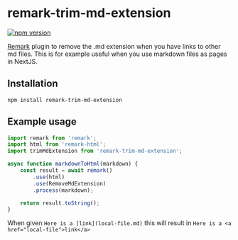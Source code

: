 # remark-trim-md-extension
[![npm version](https://badge.fury.io/js/remark-trim-md-extension.svg)](https://www.npmjs.com/package/remark-trim-md-extension)

[Remark](https://github.com/remarkjs/remark) plugin to remove the .md extension when you have links to other md files. This is for example useful when you use markdown files as pages in NextJS.

## Installation
```npm install remark-trim-md-extension```

## Example usage
```js
import remark from 'remark';
import html from 'remark-html';
import trimMdExtension from 'remark-trim-md-extension';

async function markdownToHtml(markdown) {
    const result = await remark()
        .use(html)
        .use(RemoveMdExtension)
        .process(markdown);

    return result.toString();
}
```

When given `Here is a [link](local-file.md)` this will result in `Here is a <a href="local-file">link</a>`